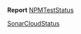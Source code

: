 **Report**
[NPMTestStatus](https://ralph-unit-test-report.s3-ap-southeast-1.amazonaws.com/admin-portal/backend/integration/coverage/lcov-report/index.html)

[SonarCloudStatus](https://ralph-unit-test-report.s3-ap-southeast-1.amazonaws.com/admin-portal/backend/integration/result.json)

